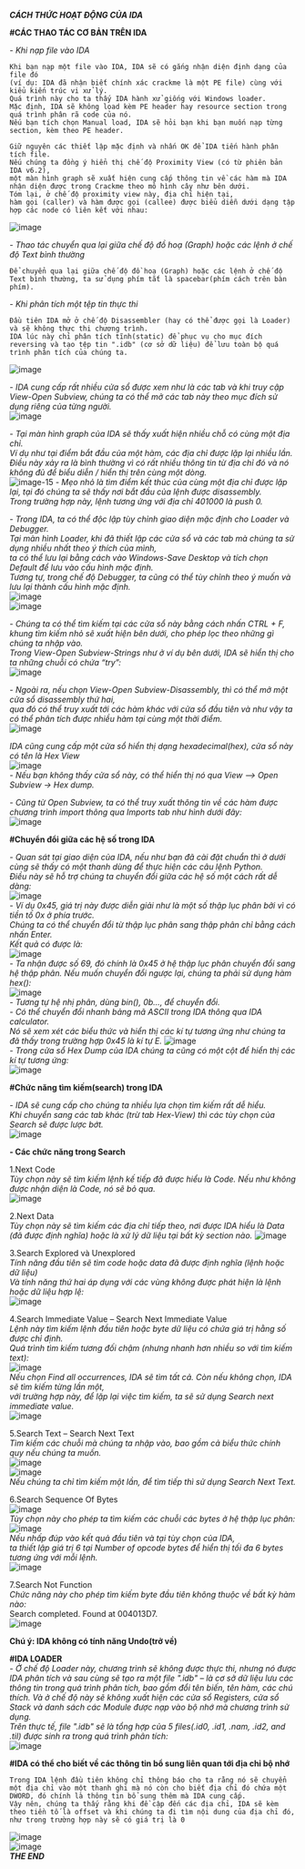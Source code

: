 _**CÁCH THỨC HOẠT ĐỘNG CỦA IDA**_

**#CÁC THAO TÁC CƠ BẢN TRÊN IDA**

_- Khi nạp file vào IDA_  
```
Khi bạn nạp một file vào IDA, IDA sẽ có gắng nhận diện định dạng của file đó   
(ví dụ: IDA đã nhận biết chính xác crackme là một PE file) cùng với kiểu kiến trúc vi xử lý.  
Quá trình này cho ta thấy IDA hành xử giống với Windows loader.   
Mặc định, IDA sẽ không load kèm PE header hay resource section trong quá trình phân rã code của nó.  
Nếu bạn tích chọn Manual load, IDA sẽ hỏi bạn khi bạn muốn nạp từng section, kèm theo PE header.

Giữ nguyên các thiết lập mặc định và nhấn OK để IDA tiến hành phân tích file.  
Nếu chúng ta đồng ý hiển thị chế độ Proximity View (có từ phiên bản IDA v6.2),  
một màn hình graph sẽ xuất hiện cung cấp thông tin về các hàm mà IDA nhận diện được trong Crackme theo mô hình cây như bên dưới.  
Tóm lại, ở chế độ proximity view này, địa chỉ hiện tại,  
hàm gọi (caller) và hàm được gọi (callee) được biểu diễn dưới dạng tập hợp các node có liên kết với nhau:
```
![image](https://github.com/AnVinh07/AnVinh07/assets/131764804/e0232123-405a-4a0a-97f0-230ecbad425e)

_- Thao tác chuyển qua lại giữa chế độ đồ hoạ (Graph) hoặc các lệnh ở chế độ Text bình thường_  
```
Để chuyển qua lại giữa chế độ đồ hoạ (Graph) hoặc các lệnh ở chế độ Text bình thường, ta sử dụng phím tắt là spacebar(phím cách trên bàn phím).
```
  
_- Khi phân tích một tệp tin thực thi_  
```
Đầu tiên IDA mở ở chế độ Disassembler (hay có thể được gọi là Loader) và sẽ không thực thi chương trình.
IDA lúc này chỉ phân tích tĩnh(static) để phục vụ cho mục đích reversing và tạo tệp tin ".idb" (cơ sở dữ liệu) để lưu toàn bộ quá trình phân tích của chúng ta.
```
 ![image](https://github.com/AnVinh07/AnVinh07/assets/131764804/4b0ba74e-4d5c-48ce-8ad6-25db44380d0a)  

_- IDA cung cấp rất nhiều cửa sổ được xem như là các tab và khi truy cập View-Open Subview, chúng ta có thể mở các tab này theo mục đích sử dụng riêng của từng người._  
![image](https://github.com/AnVinh07/AnVinh07/assets/131764804/b1f22139-d7b0-4d1b-b1be-ece77bc93a03) 

_- Tại màn hình graph của IDA sẽ thấy xuất hiện nhiều chỗ có cùng một địa chỉ.  
Ví dụ như tại điểm bắt đầu của một hàm, các địa chỉ được lặp lại nhiều lần.   
Điều này xảy ra là bình thường vì có rất nhiều thông tin từ địa chỉ đó và nó không đủ để biểu diễn / hiển thị trên cùng một dòng._  
![image-15](https://github.com/AnVinh07/AnVinh07/assets/131764804/ec79658a-281e-48eb-a674-37ad9b6813ff)
_- Mẹo nhỏ là tìm điểm kết thúc của cùng một địa chỉ được lặp lại, tại đó chúng ta sẽ thấy nơi bắt đầu của lệnh được disassembly.  
Trong trường hợp này, lệnh tương ứng với địa chỉ 401000 là push 0._

_- Trong IDA, ta có thể độc lập tùy chỉnh giao diện mặc định cho Loader và Debugger.  
Tại màn hình Loader, khi đã thiết lập các cửa sổ và các tab mà chúng ta sử dụng nhiều nhất theo ý thích của mình,  
ta có thể lưu lại bằng cách vào Windows-Save Desktop và tích chọn Default để lưu vào cấu hình mặc định.  
Tương tự, trong chế độ Debugger, ta cũng có thể tùy chỉnh theo ý muốn và lưu lại thành cấu hình mặc định._  
![image](https://github.com/AnVinh07/AnVinh07/assets/131764804/84a1bf36-276f-4e3d-b6d1-a409a6f6a802)  
![image](https://github.com/AnVinh07/AnVinh07/assets/131764804/f1239fc1-3835-421d-863e-5988e5e7211d) 

_- Chúng ta có thể tìm kiếm tại các cửa sổ này bằng cách nhấn CTRL + F, khung tìm kiếm nhỏ sẽ xuất hiện bên dưới, cho phép lọc theo những gì chúng ta nhập vào.  
Trong View-Open Subview-Strings như ở ví dụ bên dưới, IDA sẽ hiển thị cho ta những chuỗi có chứa “try”:_  
![image](https://github.com/AnVinh07/AnVinh07/assets/131764804/488d9acc-c0d0-4d8c-ac2b-a51c0be2d8f3)

_- Ngoài ra, nếu chọn View-Open Subview-Disassembly, thì có thể mở một cửa sổ disassembly thứ hai,  
qua đó có thể truy xuất tới các hàm khác với cửa sổ đầu tiên và như vậy ta có thể phân tích được nhiều hàm tại cùng một thời điểm._  
![image](https://github.com/AnVinh07/AnVinh07/assets/131764804/2073bf46-9495-4585-9a94-fe32498902b9)

_IDA cũng cung cấp một cửa sổ hiển thị dạng hexadecimal(hex), cửa sổ này có tên là Hex View_  
![image](https://github.com/AnVinh07/AnVinh07/assets/131764804/168d6451-49ba-4b7a-9e10-c0aaa64e007d)  
_- Nếu bạn không thấy cửa sổ này, có thể hiển thị nó qua View –> Open Subview -> Hex dump._

_- Cũng từ Open Subview, ta có thể truy xuất thông tin về các hàm được chương trình import thông qua Imports tab như hình dưới đây:_  
![image](https://github.com/AnVinh07/AnVinh07/assets/131764804/38ec1622-08dc-46cd-a14f-cbbd3080fd75)

**#Chuyển đổi giữa các hệ số trong IDA**  

_- Quan sát tại giao diện của IDA, nếu như bạn đã cài đặt chuẩn thì ở dưới cùng sẽ thấy có một thanh dùng để thực hiện các câu lệnh Python.  
Điều này sẽ hỗ trợ chúng ta chuyển đổi giữa các hệ số một cách rất dễ dàng:_  
![image](https://github.com/AnVinh07/AnVinh07/assets/131764804/e8e20faf-c163-4481-afb9-6e6045c77b87)  
_- Ví dụ 0x45, giá trị này được diễn giải như là một số thập lục phân bởi vì có tiền tố 0x ở phía trước.  
Chúng ta có thể chuyển đổi từ thập lục phân sang thập phân chỉ bằng cách nhấn Enter.  
Kết quả có được là:_  
![image](https://github.com/AnVinh07/AnVinh07/assets/131764804/9bfa77d8-c61e-4b3f-beba-6bdf03282b31)  
_- Ta nhận được số 69, đó chính là 0x45 ở hệ thập lục phân chuyển đổi sang hệ thập phân. Nếu muốn chuyển đổi ngược lại, chúng ta phải sử dụng hàm hex():_  
![image](https://github.com/AnVinh07/AnVinh07/assets/131764804/8cd39db2-fe3f-4cda-9fff-9d113986c1b4)  
_- Tương tự hệ nhị phân, dùng bin(), 0b..., để chuyển đổi._  
_- Có thể chuyển đổi nhanh bảng mã ASCII trong IDA thông qua IDA calculator.  
Nó sẽ xem xét các biểu thức và hiển thị các kí tự tương ứng như chúng ta đã thấy trong trường hợp 0x45 là kí tự E._
![image](https://github.com/AnVinh07/AnVinh07/assets/131764804/408d9c0c-7352-45a0-9d5d-32f03cc6566e)  
_- Trong cửa sổ Hex Dump của IDA chúng ta cũng có một cột để hiển thị các kí tự tương ứng:_  
![image](https://github.com/AnVinh07/AnVinh07/assets/131764804/f6a92179-bd67-4992-b7b7-d4d7bd97bf6d)

**#Chức năng tìm kiếm(search) trong IDA**

_- IDA sẽ cung cấp cho chúng ta nhiều lựa chọn tìm kiếm rất dễ hiểu.  
Khi chuyển sang các tab khác (trừ tab Hex-View) thì các tùy chọn của Search sẽ được lược bớt._  
![image](https://github.com/AnVinh07/AnVinh07/assets/131764804/7f133183-4208-4356-9f29-9bbc5f52b1a7)

**- Các chức năng trong Search**

1.Next Code  
_Tùy chọn này sẽ tìm kiếm lệnh kế tiếp đã được hiểu là Code. Nếu như không được nhận diện là Code, nó sẽ bỏ qua._  
![image](https://github.com/AnVinh07/AnVinh07/assets/131764804/d9ecd60e-2fee-42ef-ad4c-12a9dc60d3d9)

2.Next Data  
_Tùy chọn này sẽ tìm kiếm các địa chỉ tiếp theo, nơi được IDA hiểu là Data (đã được định nghĩa) hoặc là xử lý dữ liệu tại bất kỳ section nào._
![image](https://github.com/AnVinh07/AnVinh07/assets/131764804/656144a9-19fb-4936-9a65-c1ec46aa0522)

3.Search Explored và Unexplored  
_Tính năng đầu tiên sẽ tìm code hoặc data đã được định nghĩa (lệnh hoặc dữ liệu)  
Và tính năng thứ hai áp dụng với các vùng không được phát hiện là lệnh hoặc dữ liệu hợp lệ:_  
![image](https://github.com/AnVinh07/AnVinh07/assets/131764804/61a02746-7f13-4dfb-82a7-0a242f6075ed)

4.Search Immediate Value – Search Next Immediate Value  
_Lệnh này tìm kiếm lệnh đầu tiên hoặc byte dữ liệu có chứa giá trị hằng số được chỉ định.  
Quá trình tìm kiếm tương đối chậm (nhưng nhanh hơn nhiều so với tìm kiếm text):_  
![image](https://github.com/AnVinh07/AnVinh07/assets/131764804/c7075cad-b7ad-4e30-9ece-8da56a761435)  
_Nếu chọn Find all occurrences, IDA sẽ tìm tất cả. Còn nếu không chọn, IDA sẽ tìm kiếm từng lần một,  
với trường hợp này, để lặp lại việc tìm kiếm, ta sẽ sử dụng Search next immediate value._  
![image](https://github.com/AnVinh07/AnVinh07/assets/131764804/41ae65fa-f17a-4a1a-863a-f607913353a2)

5.Search Text – Search Next Text  
_Tìm kiếm các chuỗi mà chúng ta nhập vào, bao gồm cả biểu thức chính quy nếu chúng ta muốn._  
![image](https://github.com/AnVinh07/AnVinh07/assets/131764804/d2eb1817-a838-467a-b65c-bff00a64f447)  
![image](https://github.com/AnVinh07/AnVinh07/assets/131764804/bd0959fb-c170-4d0a-952d-72b0bd33a5e0)  
_Nếu chúng ta chỉ tìm kiếm một lần, để tìm tiếp thì sử dụng Search Next Text._

6.Search Sequence Of Bytes  
![image](https://github.com/AnVinh07/AnVinh07/assets/131764804/918094d0-ac24-4182-875c-5dd095b9170d)  
_Tùy chọn này cho phép ta tìm kiếm các chuỗi các bytes ở hệ thập lục phân:_  
![image](https://github.com/AnVinh07/AnVinh07/assets/131764804/02b1e146-01a2-414b-8124-895972b15fbc)  
_Nếu nhấp đúp vào kết quả đầu tiên và tại tùy chọn của IDA,  
ta thiết lập giá trị 6 tại Number of opcode bytes để hiển thị tối đa 6 bytes tương ứng với mỗi lệnh._  
![image](https://github.com/AnVinh07/AnVinh07/assets/131764804/80256aab-a29d-4edc-973b-2f1e0a1e1963)

7.Search Not Function  
_Chức năng này cho phép tìm kiếm byte đầu tiên không thuộc về bất kỳ hàm nào:_  
Search completed. Found at 004013D7.  
![image](https://github.com/AnVinh07/AnVinh07/assets/131764804/d7534a18-9f26-43cc-adaa-3e4453473228)  

**Chú ý: IDA không có tính năng Undo(trở về)**  

**#IDA LOADER**  
_- Ở chế độ Loader này, chương trình sẽ không được thực thi, nhưng nó được IDA phân tích và sau cùng sẽ tạo ra một file ".idb" – là cơ sở dữ liệu lưu các thông tin trong quá trình phân tích, bao gồm đổi tên biến, tên hàm, các chú thích. Và ở chế độ này sẽ không xuất hiện các cửa sổ Registers, cửa sổ Stack và danh sách các Module được nạp vào bộ nhớ mà chương trình sử dụng.  
Trên thực tế, file ".idb" sẽ là tổng hợp của 5 files(.id0, .id1, .nam, .id2, and .til) được sinh ra trong quá trình phân tích:_  
![image](https://github.com/AnVinh07/AnVinh07/assets/131764804/dbda526e-5bcc-45f6-8364-61c06ca95f30)  

**#IDA có thể cho biết về các thông tin bổ sung liên quan tới địa chỉ bộ nhớ**  
```
Trong IDA lệnh đầu tiên không chỉ thông báo cho ta rằng nó sẽ chuyển một địa chỉ vào một thanh ghi mà nó còn cho biết địa chỉ đó chứa một DWORD, đó chính là thông tin bổ sung thêm mà IDA cung cấp.
Vậy nên, chúng ta thấy rằng khi đề cập đến các địa chỉ, IDA sẽ kèm theo tiền tố là offset và khi chúng ta đi tìm nội dung của địa chỉ đó, như trong trường hợp này sẽ có giá trị là 0
```
![image](https://github.com/AnVinh07/AnVinh07/assets/131764804/1720d509-39a1-4616-8884-5a582bd92d33)  
![image](https://github.com/AnVinh07/AnVinh07/assets/131764804/801223ea-017c-4f52-9497-b14f28a7e95f)  
                                                                _**THE END**_



 
































